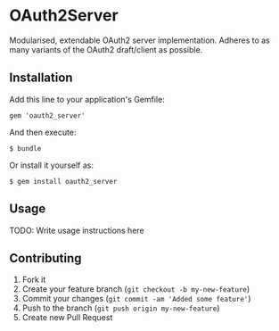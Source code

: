 # OAuth2Server

Modularised, extendable OAuth2 server implementation.
Adheres to as many variants of the OAuth2 draft/client as possible.

## Installation

Add this line to your application's Gemfile:

    gem 'oauth2_server'

And then execute:

    $ bundle

Or install it yourself as:

    $ gem install oauth2_server

## Usage

TODO: Write usage instructions here

## Contributing

1. Fork it
2. Create your feature branch (`git checkout -b my-new-feature`)
3. Commit your changes (`git commit -am 'Added some feature'`)
4. Push to the branch (`git push origin my-new-feature`)
5. Create new Pull Request
